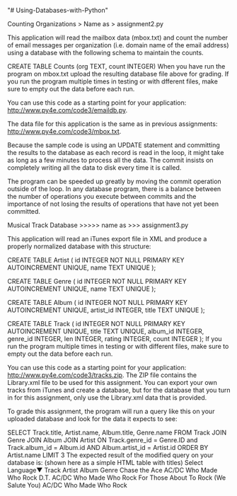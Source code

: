 "# Using-Databases-with-Python" 

Counting Organizations  > Name as > assignment2.py 

This application will read the mailbox data (mbox.txt) and count the 
number of email messages per organization (i.e. domain name of the email 
address) using a database with the following schema to maintain the counts.

CREATE TABLE Counts (org TEXT, count INTEGER)
When you have run the program on mbox.txt upload the resulting database 
file above for grading.
If you run the program multiple times in testing or with dfferent files, 
make sure to empty out the data before each run.

You can use this code as a starting point for your application: http://www.py4e.com/code3/emaildb.py.

The data file for this application is the same as in previous assignments: http://www.py4e.com/code3/mbox.txt.

Because the sample code is using an UPDATE statement and committing the 
results to the database as each record is
 read in the loop, it might take as long as a few minutes to process all
 the data. The commit insists on completely writing all the data to disk every time it is called.

The program can be speeded up greatly by moving the commit operation 
outside of the loop. In any database program, there is a balance between 
the number of operations you execute between commits and the importance 
of not losing the results of operations that have not yet been committed.





Musical Track Database  >>>>> name as >>> assignment3.py

This application will read an iTunes export file in XML and produce a properly normalized database with this structure:

CREATE TABLE Artist (
    id  INTEGER NOT NULL PRIMARY KEY AUTOINCREMENT UNIQUE,
    name    TEXT UNIQUE
);

CREATE TABLE Genre (
    id  INTEGER NOT NULL PRIMARY KEY AUTOINCREMENT UNIQUE,
    name    TEXT UNIQUE
);

CREATE TABLE Album (
    id  INTEGER NOT NULL PRIMARY KEY AUTOINCREMENT UNIQUE,
    artist_id  INTEGER,
    title   TEXT UNIQUE
);

CREATE TABLE Track (
    id  INTEGER NOT NULL PRIMARY KEY 
        AUTOINCREMENT UNIQUE,
    title TEXT  UNIQUE,
    album_id  INTEGER,
    genre_id  INTEGER,
    len INTEGER, rating INTEGER, count INTEGER
);
If you run the program multiple times in testing or with different files, make sure to empty out the data before each run.

You can use this code as a starting point for your application: http://www.py4e.com/code3/tracks.zip. The ZIP file contains the Library.xml file to be used for this assignment. You can export your own tracks from iTunes and create a database, but for the database that you turn in for this assignment, only use the Library.xml data that is provided.

To grade this assignment, the program will run a query like this on your uploaded database and look for the data it expects to see:

SELECT Track.title, Artist.name, Album.title, Genre.name 
    FROM Track JOIN Genre JOIN Album JOIN Artist 
    ON Track.genre_id = Genre.ID and Track.album_id = Album.id 
        AND Album.artist_id = Artist.id
    ORDER BY Artist.name LIMIT 3
The expected result of the modified query on your database is: (shown here as a simple HTML table with titles)
Select Language​▼
Track	Artist	Album	Genre
Chase the Ace	AC/DC	Who Made Who	Rock
D.T.	AC/DC	Who Made Who	Rock
For Those About To Rock (We Salute You)	AC/DC	Who Made Who	Rock









